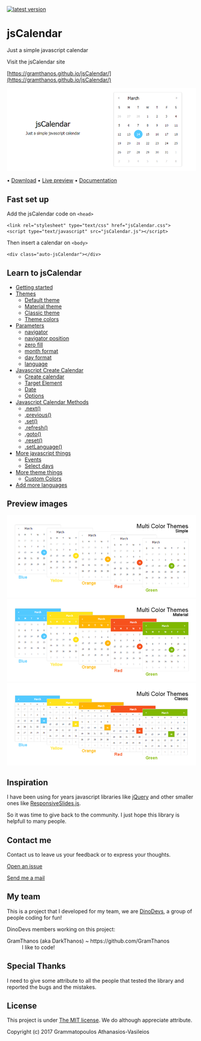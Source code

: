 [![latest version](https://img.shields.io/badge/latest%20version-v1.2-green.svg?style=flat-square)](https://github.com/GramThanos/jsCalendar/releases/latest)

# jsCalendar
Just a simple javascript calendar

Visit the jsCalendar site

[https://gramthanos.github.io/jsCalendar/](https://gramthanos.github.io/jsCalendar/)

![preview 1](preview/preview_default.png)

• [Download](https://github.com/GramThanos/jsCalendar/releases/download/v1.2/jsCalendar_v1.2.zip) • [Live preview](https://gramthanos.github.io/jsCalendar/)  • [Documentation](https://gramthanos.github.io/jsCalendar/docs.html)

## Fast set up

Add the jsCalendar code on `<head>`

	<link rel="stylesheet" type="text/css" href="jsCalendar.css">
	<script type="text/javascript" src="jsCalendar.js"></script>
	
Then insert a calendar on `<body>`

	<div class="auto-jsCalendar"></div>


## Learn to jsCalendar
- [Getting started](https://gramthanos.github.io/jsCalendar/docs.html#getting-started)
- [Themes](https://gramthanos.github.io/jsCalendar/docs.html#calendar-themes)
	- [Default theme](https://gramthanos.github.io/jsCalendar/docs.html#default-theme)
	- [Material theme](https://gramthanos.github.io/jsCalendar/docs.html#material-theme)
	- [Classic theme](https://gramthanos.github.io/jsCalendar/docs.html#classic-theme)
	- [Theme colors](https://gramthanos.github.io/jsCalendar/docs.html#theme-colors)
- [Parameters](https://gramthanos.github.io/jsCalendar/docs.html#calendar-themes)
	- [navigator](https://gramthanos.github.io/jsCalendar/docs.html#parameter-navigator)
	- [navigator position](https://gramthanos.github.io/jsCalendar/docs.html#parameter-navigator-position)
	- [zero fill](https://gramthanos.github.io/jsCalendar/docs.html#parameter-zero-fill)
	- [month format](https://gramthanos.github.io/jsCalendar/docs.html#parameter-month-format)
	- [day format](https://gramthanos.github.io/jsCalendar/docs.html#parameter-day-format)
	- [language](https://gramthanos.github.io/jsCalendar/docs.html#parameter-language)
- [Javascript Create Calendar](https://gramthanos.github.io/jsCalendar/docs.html#javascript-api-create)
	- [Create calendar](https://gramthanos.github.io/jsCalendar/docs.html#javascript-create-calendar)
	- [Target Element](https://gramthanos.github.io/jsCalendar/docs.html#javascript-calendar-target)
	- [Date ](https://gramthanos.github.io/jsCalendar/docs.html#javascript-calendar-date)
	- [Options](https://gramthanos.github.io/jsCalendar/docs.html#javascript-calendar-options)
- [Javascript Calendar Methods](https://gramthanos.github.io/jsCalendar/docs.html#javascript-api-create)
	- [.next()](https://gramthanos.github.io/jsCalendar/docs.html#javascript-method-next)
	- [.previous()](https://gramthanos.github.io/jsCalendar/docs.html#javascript-method-previous)
	- [.set()](https://gramthanos.github.io/jsCalendar/docs.html#javascript-method-set)
	- [.refresh()](https://gramthanos.github.io/jsCalendar/docs.html#javascript-method-refresh)
	- [.goto()](https://gramthanos.github.io/jsCalendar/docs.html#javascript-method-goto)
	- [.reset()](https://gramthanos.github.io/jsCalendar/docs.html#javascript-method-reset)
	- [.setLanguage()](https://gramthanos.github.io/jsCalendar/docs.html#javascript-method-setLanguage)
- [More javascript things](https://gramthanos.github.io/jsCalendar/docs.html#more-javascript)
	- [Events](https://gramthanos.github.io/jsCalendar/docs.html#more-javascript-events)
	- [Select days](https://gramthanos.github.io/jsCalendar/docs.html#more-javascript-select)
- [More theme things](https://gramthanos.github.io/jsCalendar/docs.html#more-theme)
	- [Custom Colors](https://gramthanos.github.io/jsCalendar/docs.html#more-theme-colors)
- [Add more languages](https://gramthanos.github.io/jsCalendar/docs.html#more-languages)


## Preview images
![preview 3](preview/preview_theme_simple.png)
![preview 4](preview/preview_theme_material.png)
![preview 5](preview/preview_theme_classic.png)


## Inspiration
I have been using for years javascript libraries like [jQuery](https://github.com/jquery/jquery) and other smaller ones like [ResponsiveSlides.js](https://github.com/viljamis/ResponsiveSlides.js).

So it was time to give back to the community. I just hope this library is helpfull to many people.


## Contact me

Contact us to leave us your feedback or to express your thoughts.

[Open an issue](https://github.com/GramThanos/jsCalendar/issues)

[Send me a mail](mailto:agrammatopoulos@isc.tuc.gr)


## My team

This is a project that I developed for my team,
we are [DinoDevs](https://github.com/DinoDevs), a group of people coding for fun!

DinoDevs members working on this project:
<dl>
  <dt>GramThanos (aka DarkThanos) ~ https://github.com/GramThanos</dt>
  <dd>I like to code!</dd>
</dl>




## Special Thanks

I need to give some attribute to all the people that tested the library and reported the bugs and the mistakes.



## License

This project is under [The MIT license](https://opensource.org/licenses/MIT).
We do although appreciate attribute.

Copyright (c) 2017 Grammatopoulos Athanasios-Vasileios
